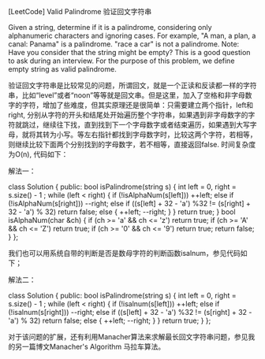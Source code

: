 [LeetCode] Valid Palindrome 验证回文字符串 

 
Given a string, determine if it is a palindrome, considering only alphanumeric characters and ignoring cases.
For example,
"A man, a plan, a canal: Panama" is a palindrome.
"race a car" is not a palindrome. 
Note:
Have you consider that the string might be empty? This is a good question to ask during an interview.
For the purpose of this problem, we define empty string as valid palindrome. 
 
验证回文字符串是比较常见的问题，所谓回文，就是一个正读和反读都一样的字符串，比如“level”或者“noon”等等就是回文串。但是这里，加入了空格和非字母数字的字符，增加了些难度，但其实原理还是很简单：只需要建立两个指针，left和right, 分别从字符的开头和结尾处开始遍历整个字符串，如果遇到非字母数字的字符就跳过，继续往下找，直到找到下一个字母数字或者结束遍历，如果遇到大写字母，就将其转为小写。等左右指针都找到字母数字时，比较这两个字符，若相等，则继续比较下面两个分别找到的字母数字，若不相等，直接返回false. 
时间复杂度为O(n), 代码如下：
 
解法一：

class Solution {
public:
    bool isPalindrome(string s) {
        int left = 0, right = s.size() - 1 ;
        while (left < right) {
            if (!isAlphaNum(s[left])) ++left;
            else if (!isAlphaNum(s[right])) --right;
            else if ((s[left] + 32 - 'a') %32 != (s[right] + 32 - 'a') % 32) return false;
            else {
                ++left; --right;
            }
        }
        return true;
    }
    bool isAlphaNum(char &ch) {
        if (ch >= 'a' && ch <= 'z') return true;
        if (ch >= 'A' && ch <= 'Z') return true;
        if (ch >= '0' && ch <= '9') return true;
        return false;
    }
};

 
我们也可以用系统自带的判断是否是数母字符的判断函数isalnum，参见代码如下；
 
解法二：

class Solution {
public:
    bool isPalindrome(string s) {
        int left = 0, right = s.size() - 1 ;
        while (left < right) {
            if (!isalnum(s[left])) ++left;
            else if (!isalnum(s[right])) --right;
            else if ((s[left] + 32 - 'a') %32 != (s[right] + 32 - 'a') % 32) return false;
            else {
                ++left; --right;
            }
        }
        return true;
    }
};

 
对于该问题的扩展，还有利用Manacher算法来求解最长回文字符串问题，参见我的另一篇博文Manacher's Algorithm 马拉车算法。